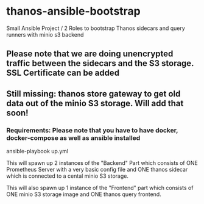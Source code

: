 # thanos-ansible-bootstrap
Small Ansible Project / 2 Roles to bootstrap Thanos sidecars and query runners with minio s3 backend

## Please note that we are doing unencrypted traffic between the sidecars and the S3 storage. SSL Certificate can be added
## Still missing: thanos store gateway to get old data out of the minio S3 storage. Will add that soon! 

### Requirements: Please note that you have to have docker, docker-compose as well as ansible installed ###

ansible-playbook up.yml

This will spawn up 2 instances of the "Backend" Part which consists of ONE Prometheus Server with a very basic config file and ONE thanos sidecar which is connected to a cental minio S3 storage.


This will also spawn up 1 instance of the "Frontend" part which consists of ONE minio S3 storage image and ONE thanos query frontend.

